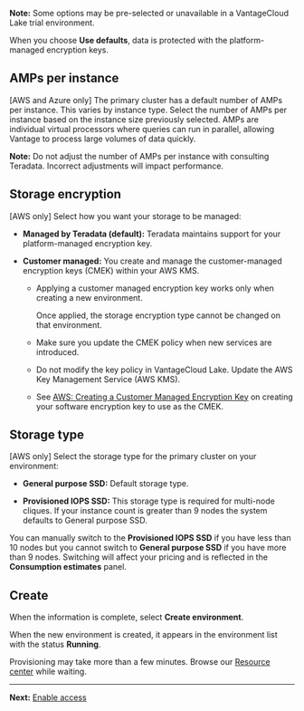 **Note:** Some options may be pre-selected or unavailable in a VantageCloud Lake trial environment.

When you choose **Use defaults**, data is protected with the platform-managed encryption keys.

## AMPs per instance


[AWS and Azure only] The primary cluster has a default number of AMPs per instance. This varies by instance type. Select the number of AMPs per instance based on the instance size previously selected. AMPs are individual virtual processors where queries can run in parallel, allowing Vantage to process large volumes of data quickly.

**Note:** Do not adjust the number of AMPs per instance with consulting Teradata. Incorrect adjustments will impact performance.

## Storage encryption


[AWS only] Select how you want your storage to be managed:

-   **Managed by Teradata (default):** Teradata maintains support for your platform-managed encryption key.


-   **Customer managed:** You create and manage the customer-managed encryption keys (CMEK) within your AWS KMS.

    -   Applying a customer managed encryption key works only when creating a new environment.

        Once applied, the storage encryption type cannot be changed on that environment.


    -   Make sure you update the CMEK policy when new services are introduced.


    -   Do not modify the key policy in VantageCloud Lake. Update the AWS Key Management Service (AWS KMS).


    -   See [AWS: Creating a Customer Managed Encryption Key](https://docs.teradata.com/access/sources/dita/topic?dita:topicPath=qly1704828971494.dita) on creating your software encryption key to use as the CMEK.


## Storage type


[AWS only] Select the storage type for the primary cluster on your environment:

-   **General purpose SSD:** Default storage type.


-   **Provisioned IOPS SSD:** This storage type is required for multi-node cliques. If your instance count is greater than 9 nodes the system defaults to General purpose SSD.


You can manually switch to the **Provisioned IOPS SSD** if you have less than 10 nodes but you cannot switch to **General purpose SSD** if you have more than 9 nodes. Switching will affect your pricing and is reflected in the **Consumption estimates** panel.

## Create


When the information is complete, select **Create environment**.

When the new environment is created, it appears in the environment list with the status **Running**.

Provisioning may take more than a few minutes. Browse our [Resource center](gxj1707271369419.md) while waiting.

---

**Next:** [Enable access](cqk1721231159841.md)

